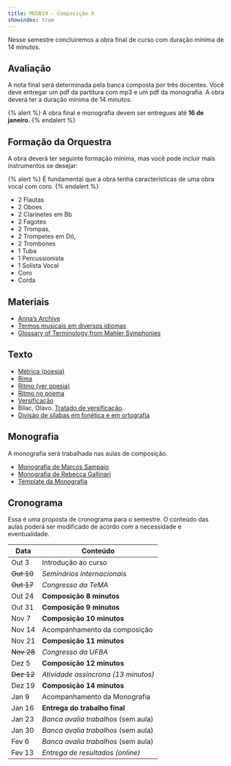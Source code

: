 ```yaml
---
title: MUSB19 - Composição X
showindex: true
---
```


Nesse semestre concluiremos a obra final de curso com duração mínima de 14
minutos.

## Avaliação

A nota final será determinada pela banca composta por três docentes. Você deve
entregar um pdf da partitura com mp3 e um pdf da monografia. A obra deverá ter a
duração mínima de 14 minutos.

{% alert %}
A obra final e monografia devem ser entregues até <b>16 de janeiro.</b>
{% endalert %}

## Formação da Orquestra

A obra deverá ter seguinte formação mínima, mas você pode incluir mais
instrumentos se desejar:

{% alert %}
É fundamental que a obra tenha características de uma obra vocal com coro.
{% endalert %}

- 2 Flautas
- 2 Oboes
- 2 Clarinetes em Bb
- 2 Fagotes
- 2 Trompas,
- 2 Trompetes em Dó,
- 2 Trombones
- 1 Tuba
- 1 Percussionista
- 1 Solista Vocal
- Coro
- Corda

## Materiais

- [Anna’s Archive](https://annas-archive.org)
- [Termos musicais em diversos idiomas](https://web.library.yale.edu/cataloging/music/instname)
- [Glossary of Terminology from Mahler Symphonies](https://www.orchestralibrary.com/reftables/mahler2gloss.html)

## Texto

- [Métrica (poesia)](http://pt.wikipedia.org/wiki/Métrica_(poesia))
- [Rima](http://pt.wikipedia.org/wiki/Rima)
- [Ritmo (ver poesia)](http://pt.wikipedia.org/wiki/Ritmo)
- [Ritmo no poema](http://pt.wikipedia.org/wiki/Ritmo_no_poema)
- [Versificação](http://pt.wikipedia.org/wiki/Versificação)
- Bilac, Olavo. [Tratado de versificação](https://digital.bbm.usp.br/handle/bbm/4711).
- [Divisão de sílabas em fonética e em ortografia](http://www.academia.org.br/artigos/divisao-de-silabas-em-fonetica-e-em-ortografia)


## Monografia

A monografia será trabalhada nas aulas de composição.

- [Monografia de Marcos Sampaio][1]
- [Monografia de Rebecca Gallinari][2]
- [Template da Monografia][3]

[1]: https://docs.pkroger.com/Monografia%20Marcos.pdf
[2]: https://docs.pkroger.com/Monografia%20Rebecca.pdf
[3]: https://docs.pkroger.com/Modelo%20Monografia.docx


## Cronograma

Essa é uma proposta de cronograma para o semestre. O conteúdo das aulas poderá
ser modificado de acordo com a necessidade e eventualidade.

| Data       | Conteúdo                            |
|------------|-------------------------------------|
| Out 3      | Introdução ao curso                 |
| ~~Out 10~~ | *Seminários internacionais*         |
| ~~Out 17~~ | *Congresso da TeMA*                 |
| Out 24     | **Composição 8 minutos**            |
| Out 31     | **Composição 9 minutos**            |
| Nov 7      | **Composição 10 minutos**           |
| Nov 14     | Acompanhamento da composição        |
| Nov 21     | **Composição 11 minutos**           |
| ~~Nov 28~~ | _Congresso da UFBA_                 |
| Dez 5      | **Composição 12 minutos**           |
| ~~Dez 12~~ | *Atividade assíncrona (13 minutos)* |
| Dez 19     | **Composição 14 minutos**           |
| Jan 9      | Acompanhamento da Monografia        |
| Jan 16     | **Entrega do trabalho final**       |
| Jan 23     | *Banca avalia trabalhos* (sem aula) |
| Jan 30     | *Banca avalia trabalhos* (sem aula) |
| Fev 6      | *Banca avalia trabalhos* (sem aula) |
| Fev 13     | *Entrega de resultados (online)*    |

